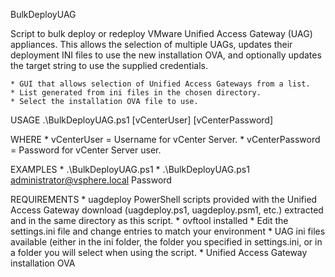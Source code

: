 BulkDeployUAG

Script to bulk deploy or redeploy VMware Unified Access Gateway (UAG) appliances. This allows the selection of multiple UAGs, updates their deployment INI files to use the new installation OVA, and optionally updates the target string to use the supplied credentials.

	* GUI that allows selection of Unified Access Gateways from a list.
	* List generated from ini files in the chosen directory.
	* Select the installation OVA file to use.

USAGE
.\BulkDeployUAG.ps1 [vCenterUser] [vCenterPassword]

WHERE
	* vCenterUser     = Username for vCenter Server.
	* vCenterPassword  = Password for vCenter Server user.

EXAMPLES
	* .\BulkDeployUAG.ps1
	* .\BulkDeployUAG.ps1 administrator@vsphere.local Password

REQUIREMENTS
	* uagdeploy PowerShell scripts provided with the Unified Access Gateway download (uagdeploy.ps1, uagdeploy.psm1, etc.) extracted and in the same directory as this script.
	* ovftool installed
	* Edit the settings.ini file and change entries to match your environment
	* UAG ini files available (either in the ini folder, the folder you specified in settings.ini, or in a folder you will select when using the script.
	* Unified Access Gateway installation OVA